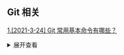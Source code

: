 ## Git 相关

[1.[2021-3-24] Git 常用基本命令有哪些？](https://github.com/HJY-xh/plantTrees/issues/82)

<details>
<summary>展开查看</summary>
<pre>

-   $ git branch # 查看所有分支
-   $ git add --all # 添加所有文件至暂存区
-   $ git add . # 只添加当前目录下的修改文件到暂存区
-   $ git commit -m '修改说明' # 根据暂存区的内容创建一次提交
-   $ git log # 查看提交历史
-   $ git log -p # 详细显示提交与修改变动信息
-   $ git push origin master # 将本地仓库的 master 分支推送到远程仓库的 master 分支
-   $ git fetch origin master # 拉取远程仓库的 master 分支到本地
-   $ git checkout branch-name # 切换到另外一个分支
-   $ git checkout -b new-branch # 基于当前分支创建一个新分支并切换到这个新的分支

</pre>
</details>
